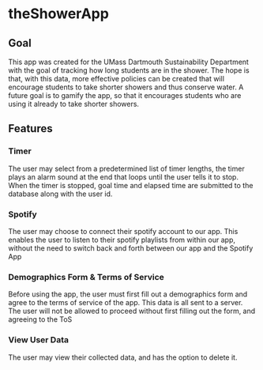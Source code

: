 # theShowerApp

## Goal
This app was created for the UMass Dartmouth Sustainability Department with the goal of tracking how long students are in the shower.
The hope is that, with this data, more effective policies can be created that will encourage students to take shorter showers and thus conserve water.
A future goal is to gamify the app, so that it encourages students who are using it already to take shorter showers.

## Features

### Timer
The user may select from a predetermined list of timer lengths, the timer plays an alarm sound at the end that loops until the user tells it to stop.
When the timer is stopped, goal time and elapsed time are submitted to the database along with the user id.

### Spotify
The user may choose to connect their spotify account to our app. This enables the user to listen to their spotify playlists from within our app,
without the need to switch back and forth between our app and the Spotify App

### Demographics Form & Terms of Service
Before using the app, the user must first fill out a demographics form and agree to the terms of service of the app. This data is all sent to a server.
The user will not be allowed to proceed without first filling out the form, and agreeing to the ToS

### View User Data
The user may view their collected data, and has the option to delete it.
